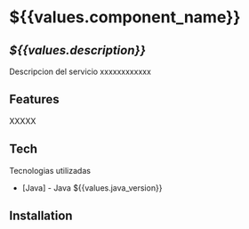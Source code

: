 # ${{values.component_name}}
## _${{values.description}}_

Descripcion del servicio xxxxxxxxxxxx

## Features
XXXXX


## Tech
Tecnologias utilizadas

- [Java] - Java ${{values.java_version}}


## Installation

